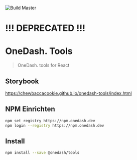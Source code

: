 ![Build Master](https://github.com/ChewbaccaCookie/onedash-tools/workflows/Build%20Master/badge.svg)
# !!! DEPRECATED !!!

# OneDash. Tools

> OneDash. tools for React

## Storybook
https://chewbaccacookie.github.io/onedash-tools/index.html

## NPM Einrichten

```bash
npm set registry https://npm.onedash.dev
npm login --registry https://npm.onedash.dev
```

## Install

```bash
npm install --save @onedash/tools
```


